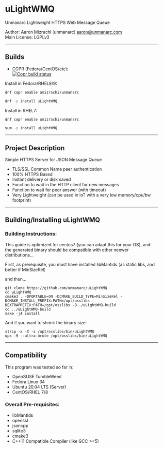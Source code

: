 # uLightWMQ 

Unmanarc Lightweight HTTPS Web Message Queue
  
Author: Aaron Mizrachi (unmanarc) <aaron@unmanarc.com>   
Main License: LGPLv3

***
## Builds

- COPR (Fedora/CentOS/etc):  
[![Copr build status](https://copr.fedorainfracloud.org/coprs/amizrachi/unmanarc/package/uLightWMQ/status_image/last_build.png)](https://copr.fedorainfracloud.org/coprs/amizrachi/unmanarc/package/uLightWMQ/)


Install in Fedora/RHEL8/9:
```bash
dnf copr enable amizrachi/unmanarc

dnf -y install uLightWMQ
```

Install in RHEL7:
```bash
dnf copr enable amizrachi/unmanarc

yum -y install uLightWMQ
```

***
## Project Description

Simple HTTPS Server for JSON Message Queue

- TLS/SSL Common Name peer authentication
- 100% HTTPS Based
- Instant delivery or disk saved
- Function to wait in the HTTP client for new messages
- Function to wait for peer answer (with timeout)
- Very Lightweight (can be used in IoT with a very low memory/cpu/bw footprint)

***
## Building/Installing uLightWMQ

### Building Instructions:

This guide is optimized for centos7 (you can adapt this for your OS), and the generated binary should be compatible with other neewer distributions...

First, as prerequisite, you must have installed libMantids (as static libs, and better if MinSizeRel)

and then...

```
git clone https://github.com/unmanarc/uLightWMQ
cd uLightWMQ
cmake3 . -DPORTABLE=ON -DCMAKE_BUILD_TYPE=MinSizeRel -DCMAKE_INSTALL_PREFIX:PATH=/opt/osslibs -DEXTRAPREFIX:PATH=/opt/osslibs -B../uLightWMQ-build
cd ../uLightWMQ-build
make -j4 install
```

And if you want to shrink the binary size:

```
strip -x -X -s /opt/osslibs/bin/uLightWMQ
upx -9 --ultra-brute /opt/osslibs/bin/uLightWMQ
```

***
## Compatibility

This program was tested so far in:

* OpenSUSE TumbleWeed
* Fedora Linux 34
* Ubuntu 20.04 LTS (Server)
* CentOS/RHEL 7/8

### Overall Pre-requisites:

* libMantids
* openssl
* jsoncpp
* sqlite3
* cmake3
* C++11 Compatible Compiler (like GCC >=5)
